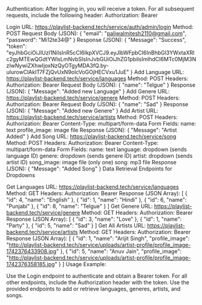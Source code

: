 Authentication: After logging in, you will receive a token. For all subsequent requests, include the following header: Authorization: Bearer <token>

Login URL: https://playlist-backend.tech/service/auth/admin/login Method: POST Request Body (JSON): { "email": "paliwalmitesh2110@gmail.com", "password": "Mi12te34@" } Response (JSON): { "Message": "Success", "token": "eyJhbGciOiJIUzI1NiIsInR5cCI6IkpXVCJ9.eyJlbWFpbCI6InBhbGl3YWxtaXRlc2gyMTEwQGdtYWlsLmNvbSIsInJvbGUiOiJhZG1pbiIsImlhdCI6MTc0MjM3NzIwNywiZXhwIjoxNzQyOTgyMDA3fQ.by-uIurowClAkIT7FZjQvUxN9olcVoGOjHECVxu1JuE" }
Add Language URL: https://playlist-backend.tech/service/languages Method: POST Headers: Authorization: Bearer <token> Request Body (JSON): { "name": "Telgue" } Response (JSON): { "Message": "Added new Language" }
Add Genere URL: https://playlist-backend.tech/service/genere Method: POST Headers: Authorization: Bearer <token> Request Body (JSON): { "name": "Sad" } Response (JSON): { "Message": "Added new Genere" }
Add Artist URL: https://playlist-backend.tech/service/artists Method: POST Headers: Authorization: Bearer <token> Content-Type: multipart/form-data Form Fields:
name: text
profile_image: image file Response (JSON): { "Message": "Artist Added" }
Add Song URL: https://playlist-backend.tech/service/song Method: POST Headers: Authorization: Bearer <token> Content-Type: multipart/form-data Form Fields:
name: text
language: dropdown (sends language ID)
genere: dropdown (sends genere ID)
artist: dropdown (sends artist ID)
song_image: image file (only one)
song: mp3 file Response (JSON): { "Message": "Added Song" }
Data Retrieval Endpoints for Dropdowns

Get Languages URL: https://playlist-backend.tech/service/languages Method: GET Headers: Authorization: Bearer <token> Response (JSON Array): [ { "id": 4, "name": "English" }, { "id": 1, "name": "Hindi" }, { "id": 6, "name": "Punjabi" }, { "id": 8, "name": "Telgue" } ]
Get Genere URL: https://playlist-backend.tech/service/genere Method: GET Headers: Authorization: Bearer <token> Response (JSON Array): [ { "id": 3, "name": "Love" }, { "id": 1, "name": "Party" }, { "id": 5, "name": "Sad" } ]
Get All Artists URL: https://playlist-backend.tech/service/artists Method: GET Headers: Authorization: Bearer <token> Response (JSON Array): [ { "id": 1, "name": "Arijit Singh", "profile_image": "http://playlist-backend.tech/service/uploads/artist-profile/profile_image-1742376433908.jpg" }, { "id": 5, "name": "Anuv Jain", "profile_image": "http://playlist-backend.tech/service/uploads/artist-profile/profile_image-1742376358185.jpg" } ]
Usage Example:

Use the Login endpoint to authenticate and obtain a Bearer token.
For all other endpoints, include the Authorization header with the token.
Use the provided endpoints to add or retrieve languages, generes, artists, and songs.